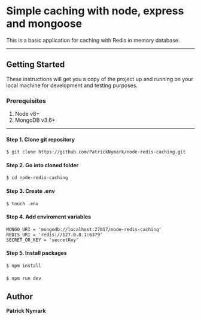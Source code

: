 # Simple caching with node, express and mongoose

This is a basic application for caching with Redis in memory database. 

---

## Getting Started

These instructions will get you a copy of the project up and running on your local machine for development and testing purposes.

### Prerequisites
1. Node v8+
2. MongoDB v3.6+

---

#### Step 1. Clone git repository
```
$ git clone https://github.com/PatrickNymark/node-redis-caching.git
```

#### Step 2. Go into cloned folder
```
$ cd node-redis-caching
```
#### Step 3. Create .env
```
$ touch .env
```
#### Step 4. Add enviroment variables
```
MONGO_URI = 'mongodb://localhost:27017/node-redis-caching'
REDIS_URI = 'redis://127.0.0.1:6379'
SECRET_OR_KEY = 'secretKey'
```
#### Step 5. Install packages
```
$ npm install
```
####
```
$ npm run dev
```

## Author
**Patrick Nymark**


